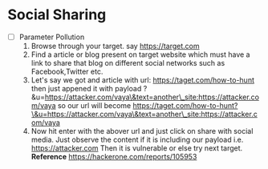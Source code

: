 # Social Sharing

* [ ] Parameter Pollution
  1. Browse through your target. say https://target.com
  2. Find a article or blog present on target website which must have a link to share that blog on different social networks such as Facebook,Twitter etc.
  3. Let's say we got and article with url: https://taget.com/how-to-hunt then just appened it with payload ?\&u=https://attacker.com/vaya\&text=another\_site:https://attacker.com/vaya so our url will become https://taget.com/how-to-hunt?\&u=https://attacker.com/vaya\&text=another\_site:https://attacker.com/vaya
  4. Now hit enter with the abover url and just click on share with social media. Just observe the content if it is including our payload i.e. https://attacker.com Then it is vulnerable or else try next target. **Reference** https://hackerone.com/reports/105953

